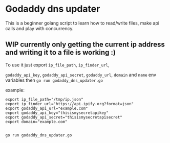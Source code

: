 # Godaddy dns updater
This is a beginner golang script to learn how to read/write files, make api calls
and play with concurrency.

## WIP currently only getting the current ip address and writing it to a file is working :)

To use it just export `ip_file_path`, `ip_finder_url`,

`godaddy_api_key`, `godaddy_api_secret`, `godaddy_url`, `domain` and `name` env variables
then `go run godaddy_dns_updater.go`

example:

```
export ip_file_path="/tmp/ip.json"
export ip_finder_url="https://api.ipify.org?format=json"
export godaddy_api_url="example.com"
export godaddy_api_key="thisismysecretapikey"
export godaddy_api_secret="thisismysecretapisecret"
export domain="example.com"


go run godaddy_dns_updater.go
```

